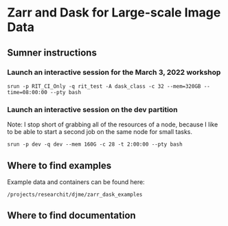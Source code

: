 # Zarr and Dask for Large-scale Image Data 

## Sumner instructions

### Launch an interactive session for the March 3, 2022 workshop

`srun -p RIT_CI_Only -q rit_test -A dask_class -c 32 --mem=320GB --time=08:00:00 --pty bash`

### Launch an interactive session on the dev partition

Note: I stop short of grabbing all of the resources of a node, because I like to be able to start a second job on the same node for small tasks.

`srun -p dev -q dev --mem 160G -c 28 -t 2:00:00 --pty bash`

## Where to find examples

Example data and containers can be found here:

`/projects/researchit/djme/zarr_dask_examples`

## Where to find documentation
